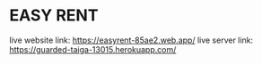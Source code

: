 # EASY RENT
live website link: https://easyrent-85ae2.web.app/
live server link: https://guarded-taiga-13015.herokuapp.com/
